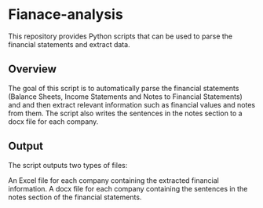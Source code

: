 # Fianace-analysis
This repository provides Python scripts that can be used to parse the financial statements and extract data.

## Overview
The goal of this script is to automatically parse the financial statements (Balance Sheets, Income Statements and Notes to Financial Statements) and and then extract relevant information such as financial values and notes from them. The script also writes the sentences in the notes section to a docx file for each company.

## Output
The script outputs two types of files:

An Excel file for each company containing the extracted financial information.
A docx file for each company containing the sentences in the notes section of the financial statements.
